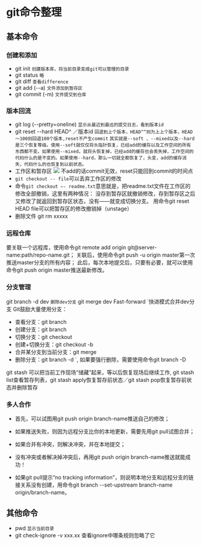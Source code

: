 # git命令整理
## 基本命令
### 创建和添加
* git init 	`创建版本库，将当前目录变成git可以管理的目录`
* git status	 `略`
* git diff	 	`查看difference`
* git add (--a)  		`文件添加到暂存区`
* git commit (-m)     	`文件提交到仓库`

### 版本回流
* git log (--pretty=oneline)   		`显示从最近到最远的提交日志，看到版本id`
* git reset --hard HEAD^ ／版本id 	`回退到上个版本，HEAD^^则为上上个版本，HEAD～100则回退100个版本,reset不产生commit`  `其实就是--soft 、--mixed以及--hard是三个恢复等级。使用--soft就仅仅将头指针恢复，已经add的缓存以及工作空间的所有东西都不变。如果使用--mixed，就将头恢复掉，已经add的缓存也会丢失掉，工作空间的代码什么的是不变的。如果使用--hard，那么一切就全都恢复了，头变，add的缓存消失，代码什么的也恢复到以前状态。` 
* 工作区和暂存区
![](git%E5%91%BD%E4%BB%A4%E6%95%B4%E7%90%86/45FB89AC-AB7D-4234-BD3C-FEC466CDA32B.png)
不add的话commit无效，reset只能回到commit的时间点
* `git checkout -- file`可以丢弃工作区的修改
* 命令`git checkout —- readme.txt`意思就是，把readme.txt文件在工作区的修改全部撤销，这里有两种情况：
没存到暂存区就撤销修改，存到暂存区之后又修改了就返回到暂存区状态，没有——就变成切换分支。
用命令git reset HEAD file可以把暂存区的修改撤销掉（unstage）
* 删除文件
 git rm xxxxx

### 远程仓库
要关联一个远程库，使用命令git remote add origin git@server-name:path/repo-name.git；
关联后，使用命令git push -u origin master第一次推送master分支的所有内容；
此后，每次本地提交后，只要有必要，就可以使用命令git push origin master推送最新修改。

### 分支管理
git branch -d dev `删除dev分支`
git merge dev Fast-forward `快进模式合并dev分支
Git鼓励大量使用分支：

* 查看分支：git branch
* 创建分支：git branch <name>
* 切换分支：git checkout <name>
* 创建+切换分支：git checkout -b <name>
* 合并某分支到当前分支：git merge <name>
* 删除分支：git branch -d <name>`, 如果要强行删除，需要使用命令git branch -D

git stash 可以把当前工作现场“储藏”起来，等以后恢复现场后继续工作, git stash list查看暂存列表，git stash apply恢复暂存前状态／git stash pop恢复暂存前状态并删除暂存

### 多人合作
* 首先，可以试图用git push origin branch-name推送自己的修改；

* 如果推送失败，则因为远程分支比你的本地更新，需要先用git pull试图合并；

* 如果合并有冲突，则解决冲突，并在本地提交；

* 没有冲突或者解决掉冲突后，再用git push origin branch-name推送就能成功！

* 如果git pull提示“no tracking information”，则说明本地分支和远程分支的链接关系没有创建，用命令git branch --set-upstream branch-name origin/branch-name。

## 其他命令
* pwd  `显示当前目录`
* git check-ignore -v xxx.xx  查看ignore中哪条规则忽略了它